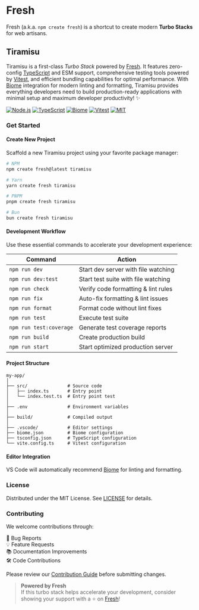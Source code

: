 # Fresh

Fresh (a.k.a. `npm create fresh`) is a shortcut to create modern **Turbo Stacks** for web artisans.

## Tiramisu

Tiramisu is a first-class *Turbo Stack* powered by [Fresh]. It features zero-config [TypeScript] and ESM support, comprehensive testing tools powered by [Vitest], and efficient bundling capabilities for optimal performance. With [Biome] integration for modern linting and formatting, Tiramisu provides everything developers need to build production-ready applications with minimal setup and maximum developer productivity! ✨

[![Node.js][nodejs-badge]][Node.js]
[![TypeScript][ts-badge]][TypeScript]
[![Biome][biome-badge]][Biome]
[![Vitest][vitest-badge]][Vitest]
[![MIT][mit-badge]](LICENSE)

### Get Started

#### Create New Project

Scaffold a new Tiramisu project using your favorite package manager:

```bash
# NPM
npm create fresh@latest tiramisu

# Yarn
yarn create fresh tiramisu

# PNPM
pnpm create fresh tiramisu

# Bun
bun create fresh tiramisu
```

#### Development Workflow

Use these essential commands to accelerate your development experience:

| Command                 | Action                              |
| ----------------------- | ----------------------------------- |
| `npm run dev`           | Start dev server with file watching |
| `npm run dev:test`      | Start test suite with file watching |
| `npm run check`         | Verify code formatting & lint rules |
| `npm run fix`           | Auto-fix formatting & lint issues   |
| `npm run format`        | Format code without lint fixes      |
| `npm run test`          | Execute test suite                  |
| `npm run test:coverage` | Generate test coverage reports      |
| `npm run build`         | Create production build             |
| `npm run start`         | Start optimized production server   |

#### Project Structure

```tree
my-app/
│
├── src/               # Source code
│   ├── index.ts       # Entry point
│   └── index.test.ts  # Entry point test
│
├── .env               # Environment variables
│
├── build/             # Compiled output
│
├── .vscode/           # Editor settings
├── biome.json         # Biome configuration
├── tsconfig.json      # TypeScript configuration
└── vite.config.ts     # Vitest configuration
```

#### Editor Integration

VS Code will automatically recommend [Biome](https://marketplace.visualstudio.com/items?itemName=biomejs.biome) for linting and formatting.

### License

Distributed under the MIT License. See [LICENSE](LICENSE) for details.

### Contributing

We welcome contributions through:

🐛 Bug Reports  
💡 Feature Requests  
📚 Documentation Improvements  
🛠️ Code Contributions

Please review our [Contribution Guide](https://github.com/mislam/fresh/blob/main/CONTRIBUTING.md) before submitting changes.

> **Powered by Fresh**  
> If this turbo stack helps accelerate your development, consider showing your support with a ⭐ on [Fresh]!

[Fresh]: https://github.com/mislam/fresh
[Node.js]: https://nodejs.org/
[TypeScript]: https://www.typescriptlang.org/
[Biome]: https://biomejs.dev/
[Vitest]: https://vitest.dev/

[nodejs-badge]: https://img.shields.io/badge/Node.js-000000?style=flat-square&logo=node.js&logoColor=5CAA47
[ts-badge]: https://img.shields.io/badge/TypeScript-000000?style=flat-square&logo=typescript&logoColor=3178C6
[biome-badge]: https://img.shields.io/badge/Biome-000000?style=flat-square&logo=biome&logoColor=5FA5FA
[vitest-badge]: https://img.shields.io/badge/Vitest-000000?style=flat-square&logo=vitest&logoColor=739C1C
[mit-badge]: https://img.shields.io/badge/License-MIT-000000?style=flat-square&logoColor=white
